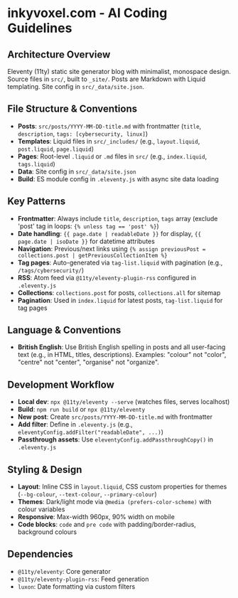 # inkyvoxel.com - AI Coding Guidelines

## Architecture Overview

Eleventy (11ty) static site generator blog with minimalist, monospace design. Source files in `src/`, built to `_site/`. Posts are Markdown with Liquid templating. Site config in `src/_data/site.json`.

## File Structure & Conventions

- **Posts**: `src/posts/YYYY-MM-DD-title.md` with frontmatter (`title`, `description`, `tags: [cybersecurity, linux]`)
- **Templates**: Liquid files in `src/_includes/` (e.g., `layout.liquid`, `post.liquid`, `page.liquid`)
- **Pages**: Root-level `.liquid` or `.md` files in `src/` (e.g., `index.liquid`, `tags.liquid`)
- **Data**: Site config in `src/_data/site.json`
- **Build**: ES module config in `.eleventy.js` with async site data loading

## Key Patterns

- **Frontmatter**: Always include `title`, `description`, `tags` array (exclude 'post' tag in loops: `{% unless tag == 'post' %}`)
- **Date handling**: `{{ page.date | readableDate }}` for display, `{{ page.date | isoDate }}` for datetime attributes
- **Navigation**: Previous/next links using `{% assign previousPost = collections.post | getPreviousCollectionItem %}`
- **Tag pages**: Auto-generated via `tag-list.liquid` with pagination (e.g., `/tags/cybersecurity/`)
- **RSS**: Atom feed via `@11ty/eleventy-plugin-rss` configured in `.eleventy.js`
- **Collections**: `collections.post` for posts, `collections.all` for sitemap
- **Pagination**: Used in `index.liquid` for latest posts, `tag-list.liquid` for tag pages

## Language & Conventions

- **British English**: Use British English spelling in posts and all user-facing text (e.g., in HTML, titles, descriptions). Examples: "colour" not "color", "centre" not "center", "organise" not "organize".

## Development Workflow

- **Local dev**: `npx @11ty/eleventy --serve` (watches files, serves localhost)
- **Build**: `npm run build` or `npx @11ty/eleventy`
- **New post**: Create `src/posts/YYYY-MM-DD-title.md` with frontmatter
- **Add filter**: Define in `.eleventy.js` (e.g., `eleventyConfig.addFilter("readableDate", ...)`)
- **Passthrough assets**: Use `eleventyConfig.addPassthroughCopy()` in `.eleventy.js`

## Styling & Design

- **Layout**: Inline CSS in `layout.liquid`, CSS custom properties for themes (`--bg-colour`, `--text-colour`, `--primary-colour`)
- **Themes**: Dark/light mode via `@media (prefers-color-scheme)` with colour variables
- **Responsive**: Max-width 960px, 90% width on mobile
- **Code blocks**: `code` and `pre code` with padding/border-radius, background colours

## Dependencies

- `@11ty/eleventy`: Core generator
- `@11ty/eleventy-plugin-rss`: Feed generation
- `luxon`: Date formatting via custom filters

